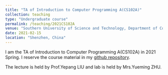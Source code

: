 ```yaml
---
title: "TA of Introduction to Computer Programming A(CS102A)"
collection: teaching
type: "Undergraduate course"
permalink: /teaching/2021CS102A
venue: "Southern University of Science and Technology, Department of Computer Science and Engineering"
date: 2021-02-15
location: "Shenzhen, China"
---
```


I am the TA of Introduction to Computer Programming A(CS102A) in 2021 Spring.
I reserve the course material in my [github repository](https://github.com/YeeTone/SUSTech-Java1A-Answer/tree/2021Spring).

The lecture is held by Prof.Yepang LIU and lab is held by Mrs.Yueming ZHU.